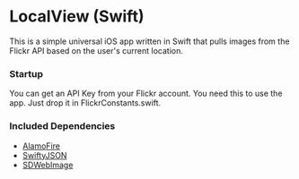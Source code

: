 # LocalView (Swift) #

This is a simple universal iOS app written in Swift that pulls images from the Flickr API based on the user's current location.

### Startup
You can get an API Key from your Flickr account. You need this to use the app. Just drop it in FlickrConstants.swift.

### Included Dependencies ###
* [AlamoFire](https://github.com/Alamofire/Alamofire)
* [SwiftyJSON](https://github.com/SwiftyJSON/SwiftyJSON)
* [SDWebImage](https://github.com/rs/SDWebImage)
